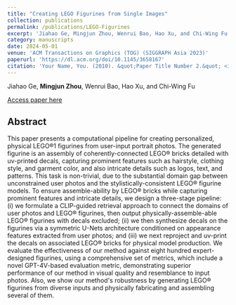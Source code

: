 ```yaml
---
title: "Creating LEGO Figurines from Single Images"
collection: publications
permalink: /publications/LEGO-Figurines
excerpt: 'Jiahao Ge, Mingjun Zhou, Wenrui Bao, Hao Xu, and Chi-Wing Fu'
category: manuscripts
date: 2024-05-01
venue: 'ACM Transactions on Graphics (TOG) (SIGGRAPH Asia 2023)'
paperurl: 'https://dl.acm.org/doi/10.1145/3658167'
citation: 'Your Name, You. (2010). &quot;Paper Title Number 2.&quot; <i>Journal 1</i>. 1(2).'
---
```


Jiahao Ge, **Mingjun Zhou**, Wenrui Bao, Hao Xu, and Chi-Wing Fu

<a href='https://dl.acm.org/doi/10.1145/3658167'>Access paper here</a>

## Abstract
This paper presents a computational pipeline for creating personalized, physical LEGO®1 figurines from user-input portrait photos. The generated figurine is an assembly of coherently-connected LEGO® bricks detailed with uv-printed decals, capturing prominent features such as hairstyle, clothing style, and garment color, and also intricate details such as logos, text, and patterns. This task is non-trivial, due to the substantial domain gap between unconstrained user photos and the stylistically-consistent LEGO® figurine models. To ensure assemble-ability by LEGO® bricks while capturing prominent features and intricate details, we design a three-stage pipeline: (i) we formulate a CLIP-guided retrieval approach to connect the domains of user photos and LEGO® figurines, then output physically-assemble-able LEGO® figurines with decals excluded; (ii) we then synthesize decals on the figurines via a symmetric U-Nets architecture conditioned on appearance features extracted from user photos; and (iii) we next reproject and uv-print the decals on associated LEGO® bricks for physical model production. We evaluate the effectiveness of our method against eight hundred expert-designed figurines, using a comprehensive set of metrics, which include a novel GPT-4V-based evaluation metric, demonstrating superior performance of our method in visual quality and resemblance to input photos. Also, we show our method's robustness by generating LEGO® figurines from diverse inputs and physically fabricating and assembling several of them.
